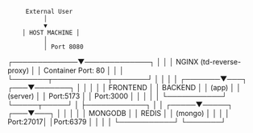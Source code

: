          External User
              │
              ▼
        │ HOST MACHINE │
              │
              │ Port 8080
┌─────────────▼─────────────┐
│                           │
│    NGINX (td-reverse-proxy)   │
│    Container Port: 80     │
│                           │
└───────┬───────────┬───────┘
        │           │
        │           │
┌───────▼───┐   ┌───▼───────┐
│           │   │           │
│  FRONTEND │   │  BACKEND  │
│   (app)   │   │  (server) │
│ Port:5173 │   │ Port:3000 │
│           │   │           │
└───────────┘   └─────┬─────┘
                      │
                      ├────────────┐
                      │            │
                ┌─────▼─────┐  ┌───▼───┐
                │           │  │       │
                │  MONGODB  │  │ REDIS │
                │  (mongo)  │  │       │
                │ Port:27017│  │Port:6379
                │           │  │       │
                └───────────┘  └───────┘